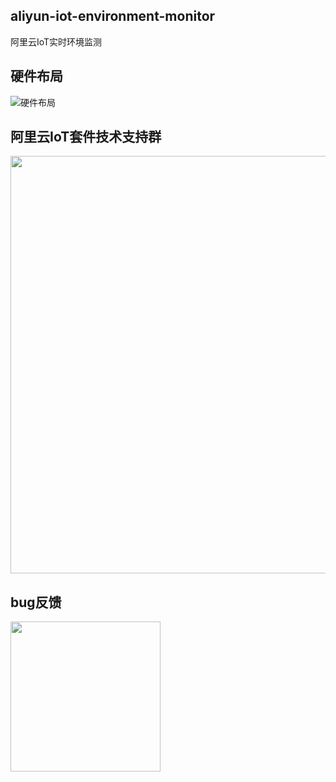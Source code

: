 ## aliyun-iot-environment-monitor
阿里云IoT实时环境监测


## 硬件布局
![硬件布局](https://raw.githubusercontent.com/iot-blog/aliyun-iot-environment-monitor/master/aliyun-iot-ruff-client/ruff-layout.png)

## 阿里云IoT套件技术支持群

<img src='https://raw.githubusercontent.com/iot-blog/aliyun-iot-environment-monitor/master/aliyun-iot-dingtalk.png' width="538" height="668" />


## bug反馈

<img src='https://raw.githubusercontent.com/wongxming/dtalkNodejs/master/wongxming.jpg' width="240" height="240" />